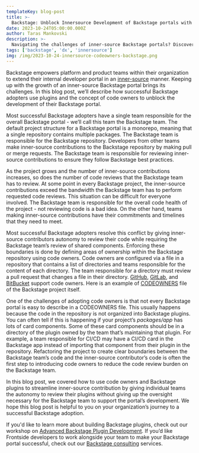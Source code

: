 ```yaml
---
templateKey: blog-post
title: >-
  Backstage: Unblock Innersource Development of Backstage portals with Plugins and code owners.
date: 2023-10-24T05:00:00.000Z
author: Taras Mankovski
description: >-
  Navigating the challenges of inner-source Backstage portals? Discover how successful adopters harness code owners to streamline contributions and maintain code quality.
tags: ['backstage', 'dx', 'innersource']
img: /img/2023-10-24-innersource-codeowners-backstage.png
---
```


Backstage empowers platform and product teams within their organization to extend their internal developer portal in an [inner-source](https://en.wikipedia.org/wiki/Inner_source) manner. Keeping up with the growth of an inner-source Backstage portal brings its challenges. In this blog post, we’ll describe how successful Backstage adopters use plugins and the concept of code owners to unblock the development of their Backstage portal.

Most successful Backstage adopters have a single team responsible for the overall Backstage portal - we’ll call this team the Backstage team. The default project structure for a Backstage portal is a monorepo, meaning that a single repository contains multiple packages. The Backstage team is responsible for the Backstage repository. Developers from other teams make inner-source contributions to the Backstage repository by making pull or merge requests. The Backstage team is responsible for reviewing inner-source contributions to ensure they follow Backstage best practices.

As the project grows and the number of inner-source contributions increases, so does the number of code reviews that the Backstage team has to review. At some point in every Backstage project, the inner-source contributions exceed the bandwidth the Backstage team has to perform requested code reviews. This situation can be difficult for everyone involved. The Backstage team is responsible for the overall code health of the project - not reviewing code is a bad idea. On the other hand, teams making inner-source contributions have their commitments and timelines that they need to meet.

Most successful Backstage adopters resolve this conflict by giving inner-source contributors autonomy to review their code while requiring the Backstage team’s review of shared components. Enforcing these boundaries is done by defining areas of ownership within the Backstage repository using code owners. Code owners are configured via a file in a repository that contains a list of directories and teams responsible for the content of each directory. The team responsible for a directory must review a pull request that changes a file in their directory. [GitHub](https://docs.github.com/en/repositories/managing-your-repositorys-settings-and-features/customizing-your-repository/about-code-owners), [GitLab](https://docs.gitlab.com/ee/user/project/codeowners/), and [BitBucket](https://confluence.atlassian.com/bitbucketserver/code-owners-1296171116.html) support code owners. Here is an example of [CODEOWNERS](https://github.com/backstage/backstage/blob/master/.github/CODEOWNERS) file of the Backstage project itself.

One of the challenges of adopting code owners is that not every Backstage portal is easy to describe in a CODEOWNERS file. This usually happens because the code in the repository is not organized into Backstage plugins. You can often tell if this is happening if your project’s _packages/app_ has lots of card components. Some of these card components should be in a directory of the plugin owned by the team that’s maintaining that plugin. For example, a team responsible for CI/CD may have a CI/CD card in the Backstage app instead of importing that component from their plugin in the repository. Refactoring the project to create clear boundaries between the Backstage team’s code and the inner-source contributor’s code is often the first step to introducing code owners to reduce the code review burden on the Backstage team.

In this blog post, we covered how to use code owners and Backstage plugins to streamline inner-source contribution by giving individual teams the autonomy to review their plugins without giving up the oversight necessary for the Backstage team to support the portal’s development. We hope this blog post is helpful to you on your organization’s journey to a successful Backstage adoption.

If you'd like to learn more about building Backstage plugins, check out our workshop on [Advanced Backstage Plugin Development](https://frontside.com/workshops/advanced-backstage-plugin-development). If you’d like Frontside developers to work alongside your team to make your Backstage portal successful, check out our [Backstage consulting](https://frontside.com/backstage) services.

